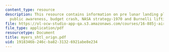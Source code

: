```yaml
---
content_type: resource
description: This resource contains information on pre lunar landing plan, initial
  public awareness, budget crash, NASA strategy-1970 and Burnelli lifting body.
file: https://ol-ocw-studio-app-qa.s3.amazonaws.com/courses/16-885j-aircraft-systems-engineering-fall-2005/1918346b246cba8231326921abe8e234_myers_shtl_orign.pdf
file_type: application/pdf
resourcetype: Document
title: myers_shtl_orign.pdf
uid: 1918346b-246c-ba82-3132-6921abe8e234
---
```

